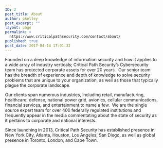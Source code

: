 ```yaml
---
ID: 2
post_title: About
author: pkelley
post_excerpt: ""
layout: page
permalink: >
  https://www.criticalpathsecurity.com/contact/about/
published: true
post_date: 2017-04-14 17:01:32
---
```

Founded on a deep knowledge of information security and how it applies to a wide array of industry verticals; Critical Path Security’s Cybersecurity team has protected corporate assets for over 20 years.  Our senior team has the breadth of experience and depth of knowledge to solve security problems that are unique to your organization, as well as those that typically plague the corporate landscape.

Our clients span numerous industries, including retail, manufacturing, healthcare, defense, national power grid, avionics, cellular communications, financial services, and entertainment to name a few.  We are the single source expert team for over 400 federally regulated institutions and frequently appear in the media commentating about the state of security as it pertains to corporate and national interests.

Since launching in 2013, Critical Path Security has established presence in New York City, Atlanta, Houston, Los Angeles, San Diego, as well as global presence in Toronto, London, and Cape Town.

&nbsp;